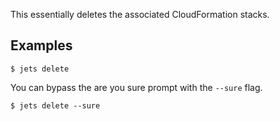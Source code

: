 This essentially deletes the associated CloudFormation stacks.

## Examples

    $ jets delete

You can bypass the are you sure prompt with the `--sure` flag.

    $ jets delete --sure
